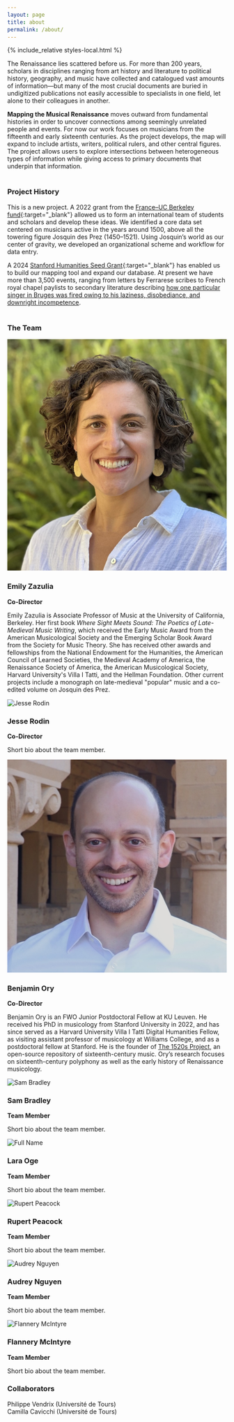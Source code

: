 ```yaml
---
layout: page
title: about
permalink: /about/
---
```


{% include_relative styles-local.html %}

The Renaissance lies scattered before us. For more than 200 years, scholars in disciplines ranging from art history and literature to political history, geography, and music have collected and catalogued vast amounts of information&mdash;but many of the most crucial documents are buried in undigitized publications not easily accessible to specialists in one field, let alone to their colleagues in another.

**Mapping the Musical Renaissance** moves outward from fundamental histories in order to uncover connections among seemingly unrelated people and events. For now our work focuses on musicians from the fifteenth and early sixteenth centuries. As the project develops, the map will expand to include artists, writers, political rulers, and other central figures. The project allows users to explore intersections between heterogeneous types of information while giving access to primary documents that underpin that information. <br><br>

### Project History

This is a new project. A 2022 grant from the [France–UC Berkeley fund](https://fbf.berkeley.edu/){:target="_blank"} allowed us to form an international team of students and scholars and develop these ideas. We identified a core data set centered on musicians active in the years around 1500, above all the towering figure Josquin des Prez (1450–1521). Using Josquin’s world as our center of gravity, we developed an organizational scheme and workflow for data entry. 

A 2024 [Stanford Humanities Seed Grant](https://publichumanities.stanford.edu/research-grants/humanities-seed-grants){:target="_blank"} has enabled us to build our mapping tool and expand our database. At present we have more than 3,500 events, ranging from letters by Ferrarese scribes to French royal chapel paylists to secondary literature describing [how one particular singer in Bruges was fired owing to his laziness, disobediance, and downright incompetence](../?eventid=03296).<br><br>

### The Team

<div class="team-container">
    <div class="team-member">
        <img src="/images/Zazulia.jpg" alt="Emily Zazulia">
        <div class="bio">
            <h3>Emily Zazulia</h3>
            <p><strong>Co-Director</strong></p>
            <p>Emily Zazulia is Associate Professor of Music at the University of California, Berkeley. Her first book <i>Where Sight Meets Sound: The Poetics of Late-Medieval Music Writing</i>, which received the Early Music Award from the American Musicological Society and the Emerging Scholar Book Award from the Society for Music Theory. She has received other awards and fellowships from the National Endowment for the Humanities, the American Council of Learned Societies, the Medieval Academy of America, the Renaissance Society of America, the American Musicological Society, Harvard University's Villa I Tatti, and the Hellman Foundation. Other current projects include a monograph on late-medieval "popular" music and a co-edited volume on Josquin des Prez.</p>
        </div>
    </div>
    <div class="team-member">
        <img src="/images/Rodin.jpg" alt="Jesse Rodin">
        <div class="bio">
            <h3>Jesse Rodin</h3>
            <p><b>Co-Director</b></p>
            <p>Short bio about the team member.</p>
        </div>
    </div>
    <div class="team-member">
        <img src="/images/Ory.jpg" alt="Benjamin Ory">
        <div class="bio">
            <h3>Benjamin Ory</h3>
            <p><b>Co-Director</b></p>
            <p>Benjamin Ory is an FWO Junior Postdoctoral Fellow at KU Leuven. He received his PhD in musicology from Stanford University in 2022, and has since served as a Harvard University Villa I Tatti Digital Humanities Fellow, as visiting assistant professor of musicology at Williams College, and as a postdoctoral fellow at Stanford. He is the founder of <a href="https://1520s-project.org" target="_blank">The 1520s Project</a>, an open-source repository of sixteenth-century music. Ory’s research focuses on sixteenth-century polyphony as well as the early history of Renaissance musicology.</p>
        </div>
    </div>
    <div class="team-member">
        <img src="/images/Bradley.jpg" alt="Sam Bradley">
        <div class="bio">
            <h3>Sam Bradley</h3>
            <p><b>Team Member</b></p>
            <p>Short bio about the team member.</p>
        </div>
    </div>
    <div class="team-member">
        <img src="/images/headshot1.jpg" alt="Full Name">
        <div class="bio">
            <h3>Lara Oge</h3>
            <p><b>Team Member</b></p>
            <p>Short bio about the team member.</p>
        </div>
    </div>
    <div class="team-member">
        <img src="/images/Peacock.jpg" alt="Rupert Peacock">
        <div class="bio">
            <h3>Rupert Peacock</h3>
            <p><b>Team Member</b></p>
            <p>Short bio about the team member.</p>
        </div>
    </div>
    <div class="team-member">
        <img src="/images/Nguyen.jpg" alt="Audrey Nguyen">
        <div class="bio">
            <h3>Audrey Nguyen</h3>
            <p><b>Team Member</b></p>
            <p>Short bio about the team member.</p>
        </div>
    </div>
    <div class="team-member">
        <img src="/images/McIntyre.jpg" alt="Flannery McIntyre">
        <div class="bio">
            <h3>Flannery McIntyre</h3>
            <p><b>Team Member</b></p>
            <p>Short bio about the team member.</p>
        </div>
    </div>
</div>

### Collaborators

<div id="person">Philippe Vendrix (Université de Tours)</div>
<div id="person">Camilla Cavicchi (Université de Tours)</div>
